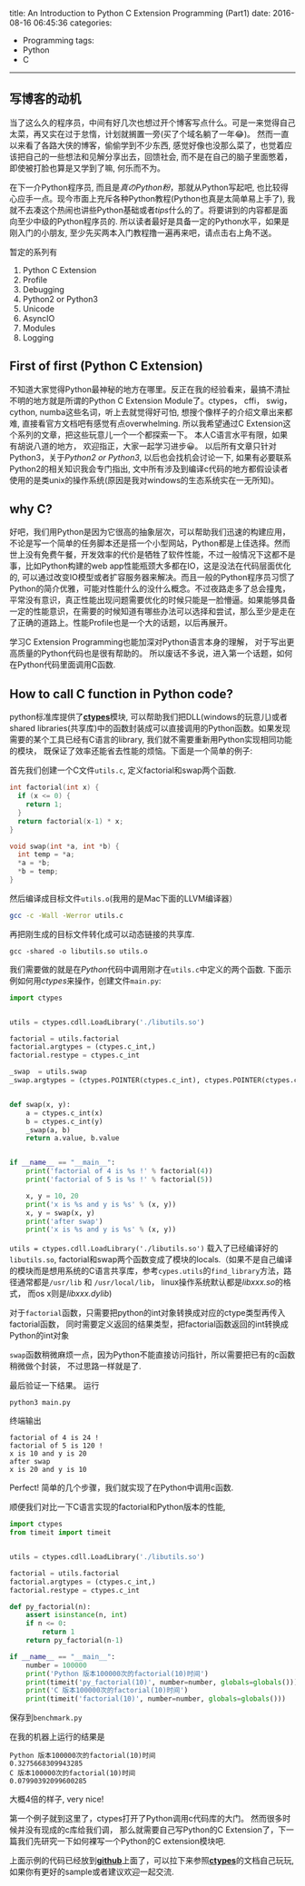 title: An Introduction to Python C Extension Programming (Part1)
date: 2016-08-16 06:45:36
categories:
- Programming
tags:
- Python
- C
---

## 写博客的动机

当了这么久的程序员，中间有好几次也想过开个博客写点什么。可是一来觉得自己太菜，再又实在过于怠惰，计划就搁置一旁(买了个域名躺了一年😂)。 然而一直以来看了各路大侠的博客，偷偷学到不少东西, 感觉好像也没那么菜了，也觉着应该把自己的一些想法和见解分享出去，回馈社会, 而不是在自己的脑子里面憋着， 即使被打脸也算是又学到了嘛, 何乐而不为。

在下一介Python程序员, 而且是*真のPython粉*，那就从Python写起吧, 也比较得心应手一点。现今市面上充斥各种Python教程(Python也真是太简单易上手了), 我就不去凑这个热闹也讲些Python基础或者*tips*什么的了。将要讲到的内容都是面向至少中级的Python程序员的. 所以读者最好是具备一定的Python水平，如果是刚入门的小朋友, 至少先买两本入门教程撸一遍再来吧，请点击右上角不送。

暂定的系列有

1. Python C Extension
1. Profile
1. Debugging
1. Python2 or Python3
1. Unicode
1. AsyncIO
1. Modules
1. Logging

## First of first (Python C Extension)

不知道大家觉得Python最神秘的地方在哪里。反正在我的经验看来，最搞不清扯不明的地方就是所谓的Python C Extension Module了。ctypes， cffi， swig， cython, numba这些名词，听上去就觉得好可怕, 想搜个像样子的介绍文章出来都难, 直接看官方文档吧有感觉有点overwhelming. 所以我希望通过C Extension这个系列的文章，把这些玩意儿一个一个都探索一下。 本人C语言水平有限，如果有胡说八道的地方， 欢迎指正，大家一起学习进步😀。 以后所有文章只针对Python3，关于*Python2 or Python3*, 以后也会找机会讨论一下, 如果有必要联系Python2的相关知识我会专门指出, 文中所有涉及到编译c代码的地方都假设读者使用的是类unix的操作系统(原因是我对windows的生态系统实在一无所知)。

## why C?

好吧，我们用Python是因为它很高的抽象层次，可以帮助我们迅速的构建应用，不论是写一个简单的任务脚本还是搭一个小型网站，Python都是上佳选择。然而世上没有免费午餐，开发效率的代价是牺牲了软件性能，不过一般情况下这都不是事，比如Python构建的web app性能瓶颈大多都在IO，这是没法在代码层面优化的, 可以通过改变IO模型或者扩容服务器来解决。而且一般的Python程序员习惯了Python的简介优雅，可能对性能什么的没什么概念。不过夜路走多了总会撞鬼，平常没有意识，真正性能出现问题需要优化的时候只能是一脸懵逼。如果能够具备一定的性能意识，在需要的时候知道有哪些办法可以选择和尝试，那么至少是走在了正确的道路上。性能Profile也是一个大的话题，以后再展开。

学习C Extension Programming也能加深对Python语言本身的理解， 对于写出更高质量的Python代码也是很有帮助的。 所以废话不多说，进入第一个话题，如何在Python代码里面调用C函数.

## How to call C function in Python code?

python标准库提供了[**ctypes**][ctypes]模块, 可以帮助我们把DLL(windows的玩意儿)或者shared libraries(共享库)中的函数封装成可以直接调用的Python函数。如果发现需要的某个工具已经有C语言的library, 我们就不需要重新用Python实现相同功能的模块， 既保证了效率还能省去性能的烦恼。下面是一个简单的例子:

首先我们创建一个C文件`utils.c`, 定义factorial和swap两个函数.

```c
int factorial(int x) {
  if (x <= 0) {
    return 1;
  }
  return factorial(x-1) * x;
}

void swap(int *a, int *b) {
  int temp = *a;
  *a = *b;
  *b = temp;
}

```

然后编译成目标文件`utils.o`(我用的是Mac下面的LLVM编译器）

```bash
gcc -c -Wall -Werror utils.c
```

再把刚生成的目标文件转化成可以动态链接的共享库.

```
gcc -shared -o libutils.so utils.o
```

我们需要做的就是在*Python*代码中调用刚才在`utils.c`中定义的两个函数. 下面示例如何用*ctypes*来操作，创建文件`main.py`:

```python
import ctypes


utils = ctypes.cdll.LoadLibrary('./libutils.so')

factorial = utils.factorial
factorial.argtypes = (ctypes.c_int,)
factorial.restype = ctypes.c_int

_swap  = utils.swap
_swap.argtypes = (ctypes.POINTER(ctypes.c_int), ctypes.POINTER(ctypes.c_int))


def swap(x, y):
    a = ctypes.c_int(x)
    b = ctypes.c_int(y)
    _swap(a, b)
    return a.value, b.value


if __name__ == "__main__":
    print('factorial of 4 is %s !' % factorial(4))
    print('factorial of 5 is %s !' % factorial(5))

    x, y = 10, 20
    print('x is %s and y is %s' % (x, y))
    x, y = swap(x, y)
    print('after swap')
    print('x is %s and y is %s' % (x, y))
```

`utils = ctypes.cdll.LoadLibrary('./libutils.so')` 载入了已经编译好的`libutils.so`, factorial和swap两个函数变成了模块的locals.（如果不是自己编译的模块而是想用系统的C语言共享库，参考`cypes.utils`的`find_library`方法，路径通常都是`/usr/lib` 和 `/usr/local/lib`， linux操作系统默认都是*libxxx.so*的格式， 而os x则是*libxxx.dylib*)

对于`factorial`函数，只需要把python的int对象转换成对应的ctype类型再传入factorial函数， 同时需要定义返回的结果类型，把factorial函数返回的int转换成Python的int对象

`swap`函数稍微麻烦一点，因为Python不能直接访问指针，所以需要把已有的c函数稍微做个封装， 不过思路一样就是了.

最后验证一下结果。
运行

    python3 main.py

终端输出

    factorial of 4 is 24 !
    factorial of 5 is 120 !
    x is 10 and y is 20
    after swap
    x is 20 and y is 10

Perfect! 简单的几个步骤，我们就实现了在Python中调用c函数.

顺便我们对比一下C语言实现的factorial和Python版本的性能,

```python
import ctypes
from timeit import timeit


utils = ctypes.cdll.LoadLibrary('./libutils.so')

factorial = utils.factorial
factorial.argtypes = (ctypes.c_int,)
factorial.restype = ctypes.c_int

def py_factorial(n):
    assert isinstance(n, int)
    if n <= 0:
        return 1
    return py_factorial(n-1)

if __name__ == "__main__":
    number = 100000
    print('Python 版本100000次的factorial(10)时间')
    print(timeit('py_factorial(10)', number=number, globals=globals()))
    print('C 版本100000次的factorial(10)时间')
    print(timeit('factorial(10)', number=number, globals=globals()))
```

保存到`benchmark.py`

在我的机器上运行的结果是

    Python 版本100000次的factorial(10)时间
    0.3275668309943285
    C 版本100000次的factorial(10)时间
    0.07990392099600285

大概4倍的样子, very nice!

第一个例子就到这里了，ctypes打开了Python调用c代码库的大门。 然而很多时候并没有现成的c库给我们调， 那么就需要自己写Python的C Extension了，下一篇我们先研究一下如何裸写一个Python的C extension模块吧.

上面示例的代码已经放到[**github**][way-to-python-ninja]上面了，可以拉下来参照[**ctypes**][ctypes]的文档自己玩玩, 如果你有更好的sample或者建议欢迎一起交流.


[ctypes]: https://docs.python.org/3.5/library/ctypes.html#module-ctypes
[way-to-python-ninja]: https://github.com/moonshadow/way-to-python-ninja
